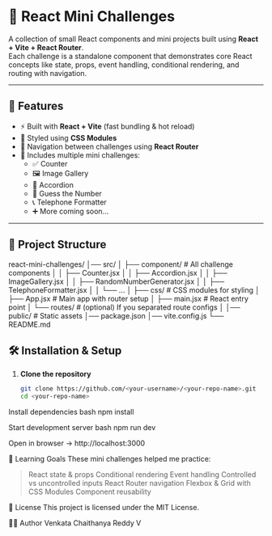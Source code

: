 # 🎯 React Mini Challenges

A collection of small React components and mini projects built using **React + Vite + React Router**.  
Each challenge is a standalone component that demonstrates core React concepts like state, props, event handling, conditional rendering, and routing with navigation.

---

## 🚀 Features

- ⚡ Built with **React + Vite** (fast bundling & hot reload)
- 🎨 Styled using **CSS Modules**
- 🔀 Navigation between challenges using **React Router**
- 🧩 Includes multiple mini challenges:
  - ✅ Counter  
  - 🖼️ Image Gallery  
  - 📂 Accordion  
  - 🔢 Guess the Number  
  - 📞 Telephone Formatter  
  - ➕ More coming soon...

---

## 📂 Project Structure

react-mini-challenges/
│── src/
│ ├── component/ # All challenge components
│ │ ├── Counter.jsx
│ │ ├── Accordion.jsx
│ │ ├── ImageGallery.jsx
│ │ ├── RandomNumberGenerator.jsx
│ │ ├── TelephoneFormatter.jsx
│ │ └── ...
│ ├── css/ # CSS modules for styling
│ ├── App.jsx # Main app with router setup
│ ├── main.jsx # React entry point
│ └── routes/ # (optional) If you separated route configs
│
│── public/ # Static assets
│── package.json
│── vite.config.js
└── README.md

## 🛠️ Installation & Setup

1. **Clone the repository**
   ```bash
   git clone https://github.com/<your-username>/<your-repo-name>.git
   cd <your-repo-name> 
Install dependencies
  bash
  npm install

Start development server
  bash
  npm run dev

Open in browser → http://localhost:3000

🎯 Learning Goals
These mini challenges helped me practice:

> React state & props
> Conditional rendering
> Event handling
> Controlled vs uncontrolled inputs
> React Router navigation
> Flexbox & Grid with CSS Modules
> Component reusability

📄 License
This project is licensed under the MIT License.

👨‍💻 Author
Venkata Chaithanya Reddy V
